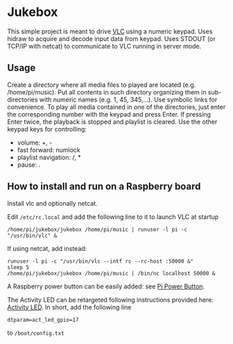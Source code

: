 # Jukebox #

This simple project is meant to drive [VLC](https://www.videolan.org/vlc/index.html) using a numeric keypad.
Uses hidraw to acquire and decode input data from keypad.
Uses STDOUT (or TCP/IP with netcat) to communicate to VLC running in server mode.

## Usage ##
Create a directory where all media files to played are located
(e.g. /home/pi/music). Put all contents in such directory organizing them in
sub-directories with numeric names (e.g. 1, 45, 345,...). Use symbolic links
for convenience.
To play all media contained in one of the directories, just enter the
corresponding number with the keypad and press Enter.
If pressing Enter twice, the playback is stopped and playlist is cleared.
Use the other keypad keys for controlling:


-  volume: +, -
-  fast forward: numlock
-  playlist navigation: /, *
-  pause: .

## How to install and run on a Raspberry board ##
Install vlc and optionally netcat. 

Edit `/etc/rc.local` and add the following line to it to launch VLC at startup


    /home/pi/jukebox/jukebox /home/pi/music | runuser -l pi -c "/usr/bin/vlc" &

If using netcat, add instead:

    runuser -l pi -c "/usr/bin/vlc --intf rc --rc-host :50000 &"
    sleep 5
    /home/pi/jukebox/jukebox /home/pi/music | /bin/nc localhost 50000 &

A Raspberry power button can be easily added: see [Pi Power Button](https://github.com/Howchoo/pi-power-button).

The Activity LED can be retargeted following instructions provided here: [Activity LED](https://www.raspberrypi.org/forums/viewtopic.php?t=158293).
In short, add the following line

    dtparam=act_led_gpio=17

to `/boot/config.txt`
    
